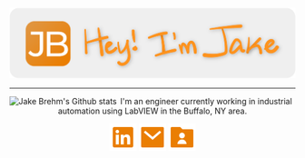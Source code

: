 <p align="center">
    <br>
    <img src="https://github.com/jakebrehm/jakebrehm/blob/master/img/banner.png" alt="Jake Brehm's Banner"/>
    <!-- <img src="https://github.com/jakebrehm/jakebrehm/blob/master/img/logo.png" width="100" alt="Personal Portfolio Logo"/> -->
</p>

<!-- <h1 align="center">Hey, I'm Jake 👋🏻</h1> -->

---

<img src="https://github-readme-stats.vercel.app/api?username=jakebrehm&count_private=true&hide_title=true&show_icons=true&title_color=EA7E02&bg_color=EFEFEF&icon_color=EA7E02" align="left" alt="Jake Brehm's Github stats"/>

<p align="center">I'm an engineer currently working in industrial automation using LabVIEW in the Buffalo, NY area.</p>

<!-- <p align="center">Check out my full portfolio <a href="https://jakebrehm.com/">here</a>. I'd love to hear from you!</p> -->

<div align="center" valign="middle">

<a href="https://www.linkedin.com/in/jacobbrehm/"><img src="https://github.com/jakebrehm/jakebrehm/blob/master/img/linkedin.svg" alt="Jake Brehm's LinkedIn"/></a>
<a href="mailto:mail@jakebrehm.com"><img src="https://github.com/jakebrehm/jakebrehm/blob/master/img/mail.svg" alt="Email Jake Brehm"/></a>
<a href="https://jakebrehm.com/"><img src="https://github.com/jakebrehm/jakebrehm/blob/master/img/portfolio.svg" alt="Jake Brehm's Portfolio"/></a>

</div>

[LinkedIn]: https://www.linkedin.com/in/jacobbrehm/